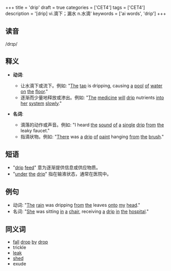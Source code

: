 +++
title = 'drip'
draft = true
categories = ['CET4']
tags = ['CET4']
description = '[drip] vi.滴下；漏水 n.水滴'
keywords = ['ai words', 'drip']
+++

## 读音
/drɪp/

## 释义
- **动词**:
  - 让水滴下或流下。例如: "[The](/zh/post/the/) [tap](/zh/post/tap/) is dripping, causing [a](/zh/post/a/) [pool](/zh/post/pool/) [of](/zh/post/of/) [water](/zh/post/water/) [on](/zh/post/on/) [the](/zh/post/the/) [floor](/zh/post/floor/)."
  - 逐渐而少量地释放或渗出。例如: "[The](/zh/post/the/) [medicine](/zh/post/medicine/) [will](/zh/post/will/) [drip](/zh/post/drip/) nutrients [into](/zh/post/into/) [her](/zh/post/her/) [system](/zh/post/system/) [slowly](/zh/post/slowly/)."

- **名词**:
  - 滴落的动作或声音。例如: "I heard [the](/zh/post/the/) [sound](/zh/post/sound/) [of](/zh/post/of/) [a](/zh/post/a/) [single](/zh/post/single/) [drip](/zh/post/drip/) [from](/zh/post/from/) [the](/zh/post/the/) leaky faucet."
  - 指滴状物。例如: "[There](/zh/post/there/) was [a](/zh/post/a/) [drip](/zh/post/drip/) [of](/zh/post/of/) [paint](/zh/post/paint/) hanging [from](/zh/post/from/) [the](/zh/post/the/) [brush](/zh/post/brush/)."

## 短语
- "[drip](/zh/post/drip/) [feed](/zh/post/feed/)" 意为逐渐提供信息或供应物质。
- "[under](/zh/post/under/) [the](/zh/post/the/) [drip](/zh/post/drip/)" 指在输液状态，通常在医院中。

## 例句
- 动词: "[The](/zh/post/the/) [rain](/zh/post/rain/) was dripping [from](/zh/post/from/) [the](/zh/post/the/) leaves [onto](/zh/post/onto/) [my](/zh/post/my/) [head](/zh/post/head/)."
- 名词: "[She](/zh/post/she/) was sitting [in](/zh/post/in/) [a](/zh/post/a/) [chair](/zh/post/chair/), receiving [a](/zh/post/a/) [drip](/zh/post/drip/) [in](/zh/post/in/) [the](/zh/post/the/) [hospital](/zh/post/hospital/)."

## 同义词
- [fall](/zh/post/fall/) [drop](/zh/post/drop/) [by](/zh/post/by/) [drop](/zh/post/drop/)
- trickle
- [leak](/zh/post/leak/)
- [shed](/zh/post/shed/)
- exude
